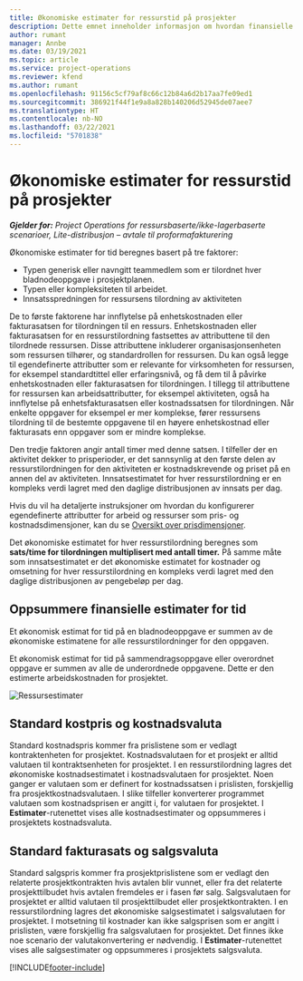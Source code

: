 ```yaml
---
title: Økonomiske estimater for ressurstid på prosjekter
description: Dette emnet inneholder informasjon om hvordan finansielle estimater for tid beregnes.
author: rumant
manager: Annbe
ms.date: 03/19/2021
ms.topic: article
ms.service: project-operations
ms.reviewer: kfend
ms.author: rumant
ms.openlocfilehash: 91156c5cf79af8c66c12b84a6d2b17aa7fe09ed1
ms.sourcegitcommit: 386921f44f1e9a8a828b140206d52945de07aee7
ms.translationtype: HT
ms.contentlocale: nb-NO
ms.lasthandoff: 03/22/2021
ms.locfileid: "5701838"
---
```

# <a name="financial-estimates-for-resource-time-on-projects"></a>Økonomiske estimater for ressurstid på prosjekter

_**Gjelder for:** Project Operations for ressursbaserte/ikke-lagerbaserte scenarioer, Lite-distribusjon – avtale til proformafakturering_

Økonomiske estimater for tid beregnes basert på tre faktorer: 

- Typen generisk eller navngitt teammedlem som er tilordnet hver bladnodeoppgave i prosjektplanen. 
- Typen eller kompleksiteten til arbeidet.
- Innsatsspredningen for ressursens tilordning av aktiviteten 

De to første faktorene har innflytelse på enhetskostnaden eller fakturasatsen for tilordningen til en ressurs. Enhetskostnaden eller fakturasatsen for en ressurstilordning fastsettes av attributtene til den tilordnede ressursen. Disse attributtene inkluderer organisasjonsenheten som ressursen tilhører, og standardrollen for ressursen. Du kan også legge til egendefinerte attributter som er relevante for virksomheten for ressursen, for eksempel standardtittel eller erfaringsnivå, og få dem til å påvirke enhetskostnaden eller fakturasatsen for tilordningen.
I tillegg til attributtene for ressursen kan arbeidsattributter, for eksempel aktiviteten, også ha innflytelse på enhetsfakturasatsen eller kostnadssatsen for tilordningen. Når enkelte oppgaver for eksempel er mer komplekse, fører ressursens tilordning til de bestemte oppgavene til en høyere enhetskostnad eller fakturasats enn oppgaver som er mindre komplekse.   

Den tredje faktoren angir antall timer med denne satsen. I tilfeller der en aktivitet dekker to prisperioder, er det sannsynlig at den første delen av ressurstilordningen for den aktiviteten er kostnadskrevende og priset på en annen del av aktiviteten. Innsatsestimatet for hver ressurstilordning er en kompleks verdi lagret med den daglige distribusjonen av innsats per dag.

Hvis du vil ha detaljerte instruksjoner om hvordan du konfigurerer egendefinerte attributter for arbeid og ressurser som pris- og kostnadsdimensjoner, kan du se [Oversikt over prisdimensjoner](../pricing-costing/pricing-dimensions-overview.md).

Det økonomiske estimatet for hver ressurstilordning beregnes som **sats/time for tilordningen multiplisert med antall timer.**  På samme måte som innsatsestimatet er det økonomiske estimatet for kostnader og omsetning for hver ressurstilordning en kompleks verdi lagret med den daglige distribusjonen av pengebeløp per dag. 

## <a name="summarizing-financial-estimates-for-time"></a>Oppsummere finansielle estimater for tid
Et økonomisk estimat for tid på en bladnodeoppgave er summen av de økonomiske estimatene for alle ressurstilordninger for den oppgaven.

Et økonomisk estimat for tid på sammendragsoppgave eller overordnet oppgave er summen av alle de underordnede oppgavene. Dette er den estimerte arbeidskostnaden for prosjektet. 

![Ressursestimater](./media/navigation12.png)

## <a name="default-cost-price-and-cost-currency"></a>Standard kostpris og kostnadsvaluta

Standard kostnadspris kommer fra prislistene som er vedlagt kontraktenheten for prosjektet. Kostnadsvalutaen for et prosjekt er alltid valutaen til kontraktsenheten for prosjektet. I en ressurstilordning lagres det økonomiske kostnadsestimatet i kostnadsvalutaen for prosjektet. Noen ganger er valutaen som er definert for kostnadssatsen i prislisten, forskjellig fra prosjektkostnadsvalutaen. I slike tilfeller konverterer programmet valutaen som kostnadsprisen er angitt i, for valutaen for prosjektet. I **Estimater**-rutenettet vises alle kostnadsestimater og oppsummeres i prosjektets kostnadsvaluta. 

## <a name="default-bill-rate-and-sales-currency"></a>Standard fakturasats og salgsvaluta

Standard salgspris kommer fra prosjektprislistene som er vedlagt den relaterte prosjektkontrakten hvis avtalen blir vunnet, eller fra det relaterte prosjekttilbudet hvis avtalen fremdeles er i fasen før salg. Salgsvalutaen for prosjektet er alltid valutaen til prosjekttilbudet eller prosjektkontrakten. I en ressurstilordning lagres det økonomiske salgsestimatet i salgsvalutaen for prosjektet. I motsetning til kostnader kan ikke salgsprisen som er angitt i prislisten, være forskjellig fra salgsvalutaen for prosjektet. Det finnes ikke noe scenario der valutakonvertering er nødvendig. I **Estimater**-rutenettet vises alle salgsestimater og oppsummeres i prosjektets salgsvaluta. 

[!INCLUDE[footer-include](../includes/footer-banner.md)]
